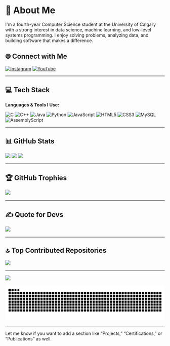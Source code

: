 # 💫 About Me

I'm a fourth-year Computer Science student at the University of Calgary with a strong interest in data science, machine learning, and low-level systems programming. I enjoy solving problems, analyzing data, and building software that makes a difference.

## 🌐 Connect with Me

[![Instagram](https://img.shields.io/badge/Instagram-%23E4405F.svg?logo=Instagram\&logoColor=white)](https://instagram.com/hunter.hallvorson)
[![YouTube](https://img.shields.io/badge/YouTube-%23FF0000.svg?logo=YouTube\&logoColor=white)](https://youtube.com/@hunterhalvorson6223)

---

## 💻 Tech Stack

**Languages & Tools I Use:**

![C](https://img.shields.io/badge/C-%2300599C.svg?style=for-the-badge\&logo=c\&logoColor=white)
![C++](https://img.shields.io/badge/C++-%2300599C.svg?style=for-the-badge\&logo=c%2B%2B\&logoColor=white)
![Java](https://img.shields.io/badge/Java-%23ED8B00.svg?style=for-the-badge\&logo=openjdk\&logoColor=white)
![Python](https://img.shields.io/badge/Python-3670A0?style=for-the-badge\&logo=python\&logoColor=ffdd54)
![JavaScript](https://img.shields.io/badge/JavaScript-%23323330.svg?style=for-the-badge\&logo=javascript\&logoColor=%23F7DF1E)
![HTML5](https://img.shields.io/badge/HTML5-%23E34F26.svg?style=for-the-badge\&logo=html5\&logoColor=white)
![CSS3](https://img.shields.io/badge/CSS3-%231572B6.svg?style=for-the-badge\&logo=css3\&logoColor=white)
![MySQL](https://img.shields.io/badge/MySQL-4479A1.svg?style=for-the-badge\&logo=mysql\&logoColor=white)
![AssemblyScript](https://img.shields.io/badge/AssemblyScript-%23000000.svg?style=for-the-badge\&logo=assemblyscript\&logoColor=white)

---

## 📊 GitHub Stats

![](https://github-readme-stats.vercel.app/api?username=HunterHalvorson\&theme=jolly\&hide_border=false\&include_all_commits=false\&count_private=false)
![](https://github-readme-streak-stats.herokuapp.com/?user=HunterHalvorson\&theme=jolly\&hide_border=false)
![](https://github-readme-stats.vercel.app/api/top-langs/?username=HunterHalvorson\&theme=jolly\&hide_border=false\&layout=compact)

---

## 🏆 GitHub Trophies

![](https://github-profile-trophy.vercel.app/?username=HunterHalvorson\&theme=jolly\&no-frame=false\&no-bg=true\&margin-w=4)

---

## ✍️ Quote for Devs

![](https://quotes-github-readme.vercel.app/api?type=horizontal\&theme=radical)

---

## 🔝 Top Contributed Repositories

![](https://github-contributor-stats.vercel.app/api?username=HunterHalvorson\&limit=5\&theme=dark\&combine_all_yearly_contributions=true)

---

[![](https://visitcount.itsvg.in/api?id=HunterHalvorson\&icon=0\&color=0)](https://visitcount.itsvg.in)

<picture>
  <source media="(prefers-color-scheme: dark)" srcset="https://raw.githubusercontent.com/HunterHalvorson/HunterHalvorson/output/github-snake-dark.svg" />
  <source media="(prefers-color-scheme: light)" srcset="https://raw.githubusercontent.com/HunterHalvorson/HunterHalvorson/output/github-snake.svg" />
  <img alt="github-snake" src="https://raw.githubusercontent.com/HunterHalvorson/HunterHalvorson/output/github-snake.svg" />
</picture>

---

Let me know if you want to add a section like “Projects,” “Certifications,” or “Publications” as well.
